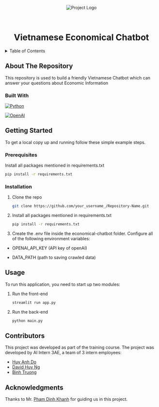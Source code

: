 <!-- PROJECT LOGO -->
<div align="center">

  <img src="https://www.wordperfect.com/static/wpo/product_content/wordperfect/x9/icons/icon-performance.png" alt="Project Logo">

  <h1 align="center"><br>Vietnamese Economical Chatbot</br></h1>

</div>



<!-- TABLE OF CONTENTS -->
<details>
  <summary>Table of Contents</summary>
  <ol>
    <li>
      <a href="#about-the-repository">About The Repository</a>
      <ul>
        <li><a href="#built-with">Built With</a></li>
      </ul>
    </li>
    <li>
      <a href="#getting-started">Getting Started</a>
      <ul>
        <li><a href="#prerequisites">Prerequisites</a></li>
        <li><a href="#installation">Installation</a></li>
      </ul>
    </li>
    <li><a href="#usage">Usage</a></li>
    <li><a href="#contributors">Contributors</a></li>
    <li><a href="#acknowledgments">Acknowledgments</a></li>
  </ol>
</details>


<!-- ABOUT THE REPOSITORY -->
## About The Repository

This repository is used to build a friendly Vietnamese Chatbot which can answer your questions about Economic Information



### Built With
[![Python](https://th.bing.com/th/id/R.60a2750039f7273f41bcb4ada00e761a?rik=7GGJS2p2OOPhhg&riu=http%3a%2f%2fclipart-library.com%2fimages_k%2fpython-logo-transparent%2fpython-logo-transparent-22.png&ehk=FnvntKvfA2g8Wai00iqiTH%2fu2DEdtPpgV0ejxYLoZpI%3d&risl=&pid=ImgRaw&r=0)](https://www.python.org/)

[![OpenAI](https://technosports.co.in/wp-content/uploads/2020/12/open-ai.png)](https://www.openai.com/)



<!-- GETTING STARTED -->
## Getting Started

To get a local copy up and running follow these simple example steps.

### Prerequisites

Install all packages mentioned in requirements.txt
   ```sh
   pip install -r requirements.txt
   ```

### Installation

1. Clone the repo
   ```sh
   git clone https://github.com/your_username_/Repository-Name.git
   ```
2. Install all packages mentioned in requirements.txt
   ```sh
   pip install -r requirements.txt
   ```
3. Create the .env file inside the economical-chatbot folder. Configure all of the following environment variables:
- OPENAI_API_KEY (API key of openAI)

- DATA_PATH (path to saving crawled data)


<!-- USAGE EXAMPLES -->
## Usage

To run this application, you need to start up two modules:

1. Run the front-end
   ```sh
   streamlit run app.py
   ```
2. Run the back-end
   ```sh
   python main.py
   ```

<!-- CONTRIBUTORS -->
## Contributors

This project was developed as part of the training course. The project was developed by AI Intern 3AE, a team of 3 intern employees:

- [Huy Anh Do](https://github.com/huyanhdo2023)
- [David Huy Ng](https://github.com/Godfreeyyy)
- [Binh Truong](https://github.com/quangbinh113)

<!-- ACKNOWLEDGMENTS -->
## Acknowledgments

Thanks to Mr. [Pham Dinh Khanh](https://github.com/phamdinhkhanh) for guiding us in this project.
